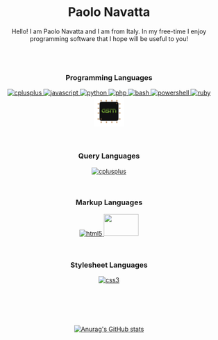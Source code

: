 <h1 align="center">Paolo Navatta</h1>

<p align="center">Hello! I am Paolo Navatta and I am from Italy. In my free-time I enjoy programming software that I hope will be useful to you!</p>
<br>
<br>
<h3 align="center">Programming Languages</h1>

<p align="center">
  <a href="https://isocpp.org/" target="_blank" rel="noreferrer">
    <img src="https://upload.wikimedia.org/wikipedia/commons/thumb/1/18/ISO_C%2B%2B_Logo.svg/800px-ISO_C%2B%2B_Logo.svg.png" alt="cplusplus" width="60" height="67"/>
  </a>
  <a href="https://developer.mozilla.org/en-US/docs/Web/JavaScript" target="_blank" rel="noreferrer">
    <img src="https://upload.wikimedia.org/wikipedia/commons/9/99/Unofficial_JavaScript_logo_2.svg" alt="javascript" width="60" height="60" />
  </a> 
  <a href="https://www.python.org" target="_blank" rel="noreferrer">
    <img src="https://upload.wikimedia.org/wikipedia/commons/c/c3/Python-logo-notext.svg" alt="python" width="60" height="60"/>
  </a>
  <a href="https://www.php.org" target="_blank" rel="noreferrer">
    <img src="https://upload.wikimedia.org/wikipedia/commons/thumb/2/27/PHP-logo.svg/711px-PHP-logo.svg.png" alt="php" width="90" height="60"/>
  </a>
    <a href="https://	www.gnu.org/software/bash/" target="_blank" rel="noreferrer">
    <img src="https://upload.wikimedia.org/wikipedia/commons/4/4b/Bash_Logo_Colored.svg" alt="bash" width="60" height="60"/>
  </a>
      <a href="https://learn.microsoft.com/it-it/powershell/" target="_blank" rel="noreferrer">
    <img src="https://upload.wikimedia.org/wikipedia/commons/a/af/PowerShell_Core_6.0_icon.png" alt="powershell" width="60" height="60"/>
  </a>
  <a href="https://www.ruby-lang.org/" target="_blank" rel="noreferrer">
    <img src="https://upload.wikimedia.org/wikipedia/commons/thumb/7/73/Ruby_logo.svg/1024px-Ruby_logo.svg.png" alt="ruby" width="60" height="60"/>
  </a>
  <a href="https://nasm.us/" target="_blank" rel="noreferrer">
    <img src="https://raw.githubusercontent.com/github/explore/e495457f5ff28c343f9e422f8e3cf80fd3e80890/topics/assembly/assembly.png" alt="assembly" width="70" height="70"/>
  </a>
</p>
<br>

<h3 align="center">Query Languages</h1>
<a href="https://www.mysql.com/" target="_blank" rel="noreffer">
<p align="center">
    <img src="https://i.ibb.co/pKxscfF/sql-logo.png" alt="cplusplus" width="100" height="100"/>
</p>
</a>
<br>
<h3 align="center">Markup Languages</h1>

<p align="center">
  <a href="https://html.spec.whatwg.org/" target="_blank" rel="noreferrer">
    <img src="https://i.ibb.co/6w5F0Cz/html-logo.png" alt="html5" width="80" height="80"/>
  </a>
  <a href="https://daringfireball.net/projects/markdown/">
    <img src="https://i.ibb.co/dj1Qt2t/Markdown-logo.png" width="80" height="50" />
  </a>
</p>
<br>
<h3 align="center">Stylesheet Languages</h3>
<p align="center">
  <a href="https://www.w3.org/TR/CSS/" target="_blank" rel="noreferrer">
    <img src="https://i.ibb.co/YZKRC7F/css-logo.png" alt="css3" width="60" height="80"/>
  </a>
</p>
<br>
<br>
<br>
<br>
<div align="center">
  
  [![Anurag's GitHub stats](https://github-readme-stats.vercel.app/api?username=navattapaolo)](https://github.com/navattapaolo/github-readme-stats)
</div>

